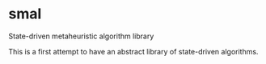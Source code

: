 # smal
State-driven metaheuristic algorithm library

This is a first attempt to have an abstract library of state-driven algorithms.
